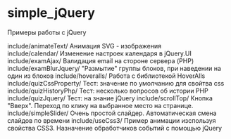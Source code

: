 # simple_jQuery
Примеры работы с jQuery

include/animateText/
	Анимация SVG - изображения	
include/calendar/
	Изменение настроек календаря в jQuery.UI
include/examAjax/
	Валидация email на стороне сервера (PHP)	
include/examBlurJquery/
	"Размытие" группы блоков, при наведении на один из блоков
include/hoveralls/
	Работа с библиотекой HoverAlls
include/quizCssProperty/
	Тест: значение по умолчанию для  свойтва css
include/quizHistoryPhp/
	Тест: несколько вопросов об истории PHP	
include/quizJquery/	
	Тест: на знание jQuery
include/scrollTop/
	Кнопка "Вверх". Переход по клику на выбранное место на странице.
include/simpleSlider/
	Очень простой слайдер. Автоматическая смена слайдов по времени
include/useCss3/
	Пример анимации изспользуя свойства CSS3. Назначение обработчиков событий с помощью jQuery	
	
	
